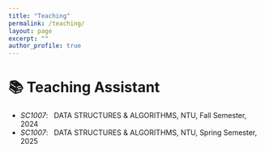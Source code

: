 ```yaml
---
title: "Teaching"
permalink: /teaching/
layout: page
excerpt: ""
author_profile: true
---
```


<div id="travel-map" style="height: 0; width: 100%; margin: 20px 0; position: relative; z-index: 1; display: none;"></div>

<div class="paper-box" style="margin-bottom: 1.2em; width: 100%; max-width: 90vw; margin-left: auto; margin-right: auto;">
  <div class="paper-box-text" style="font-size: 0.95em; line-height: 1.5; width: 100%;">
  </div>
</div>

# 📚 Teaching Assistant
- *SC1007*: &nbsp; DATA STRUCTURES & ALGORITHMS, NTU, Fall Semester, 2024
- *SC1007*: &nbsp; DATA STRUCTURES & ALGORITHMS, NTU, Spring Semester, 2025


